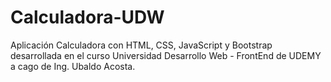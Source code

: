 # Calculadora-UDW
Aplicación Calculadora con HTML, CSS, JavaScript y Bootstrap desarrollada en el curso Universidad Desarrollo Web - FrontEnd de UDEMY a cago de Ing. Ubaldo Acosta. 

